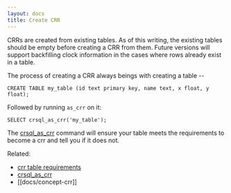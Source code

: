 ```yaml
---
layout: docs
title: Create CRR
---
```


CRRs are created from existing tables. As of this writing, the existing tables should be empty before creating a CRR from them. Future versions will support backfilling clock information in the cases where rows already exist in a table.

The process of creating a CRR always beings with creating a table --

```
CREATE TABLE my_table (id text primary key, name text, x float, y float);
```

Followed by running `as_crr` on it:

```
SELECT crsql_as_crr('my_table');
```

The [crsql_as_crr](./crsql_as_crr) command will ensure your table meets the requirements to become a crr and tell you if it does not.

Related:
- [crr table requirements](./bits-table-requirements)
- [crsql_as_crr](./crsql_as_crr)
- [[docs/concept-crr]]